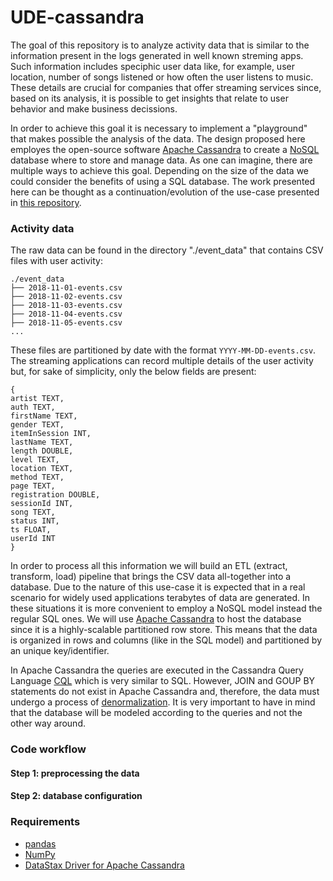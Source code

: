 # UDE-cassandra

The goal of this repository is to analyze activity data that is similar to the information present in the logs generated in well known streming apps. Such information includes speciphic user data like, for example, user location, number of songs listened or how often the user listens to music. These details are crucial for companies that offer streaming services since, based on its analysis, it is possible to get insights that relate to user behavior and make business decissions. 

In order to achieve this goal it is necessary to implement a "playground" that makes possible the analysis of the data. The design proposed here employes the open-source software [Apache Cassandra](https://cassandra.apache.org/) to create a [NoSQL](https://www.xenonstack.com/blog/nosql-databases/) database where to store and manage data. As one can imagine, there are multiple ways to achieve this goal. Depending on the size of the data we could consider the benefits of using a SQL database. The work presented here can be thought as a continuation/evolution of the use-case presented in [this repository](https://github.com/juferafo/UDE-postgres).

### Activity data

The raw data can be found in the directory "./event_data" that contains CSV files with user activity:

```
./event_data
├── 2018-11-01-events.csv
├── 2018-11-02-events.csv
├── 2018-11-03-events.csv
├── 2018-11-04-events.csv
├── 2018-11-05-events.csv
...
```

These files are partitioned by date with the format `YYYY-MM-DD-events.csv`. The streaming applications can record multiple details of the user activity but, for sake of simplicity, only the below fields are present: 

```
{
artist TEXT,
auth TEXT,
firstName TEXT,
gender TEXT,
itemInSession INT,
lastName TEXT,
length DOUBLE,
level TEXT,
location TEXT,
method TEXT,
page TEXT,
registration DOUBLE,
sessionId INT,
song TEXT,
status INT,
ts FLOAT,
userId INT
}
```

In order to process all this information we will build an ETL (extract, transform, load) pipeline that brings the CSV data all-together into a database. Due to the nature of this use-case it is expected that in a real scenario for widely used applications terabytes of data are generated. In these situations it is more convenient to employ a NoSQL model instead the regular SQL ones. We will use [Apache Cassandra](https://github.com/apache/cassandra) to host the database since it is a highly-scalable partitioned row store. This means that the data is organized in rows and columns (like in the SQL model) and partitioned by an unique key/identifier.  

In Apache Cassandra the queries are executed in the Cassandra Query Language [CQL](https://cassandra.apache.org/doc/latest/cql/) which is very similar to SQL. However, JOIN and GOUP BY statements do not exist in Apache Cassandra and, therefore, the data must undergo a process of [denormalization](https://www.datastax.com/blog/basic-rules-cassandra-data-modeling). It is very important to have in mind that the database will be modeled according to the queries and not the other way around.

### Code workflow

#### Step 1: preprocessing the data

#### Step 2: database configuration

### Requirements

* [pandas](https://pandas.pydata.org/getting_started.html)
* [NumPy](https://numpy.org/install/)
* [DataStax Driver for Apache Cassandra](https://github.com/datastax/python-driver#datastax-driver-for-apache-cassandra)
